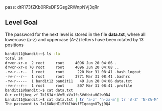 
pass: dtR173fZKb0RRsDFSGsg2RWnpNVj3qRr

## Level Goal

The password for the next level is stored in the file **data.txt**, where all lowercase (a-z) and uppercase (A-Z) letters have been rotated by 13 positions

```sh
bandit11@bandit:~$ ls -la
total 24
drwxr-xr-x  2 root     root     4096 Jun 20 04:06 .
drwxr-xr-x 70 root     root     4096 Jun 20 04:08 ..
-rw-r--r--  1 root     root      220 Mar 31 08:41 .bash_logout
-rw-r--r--  1 root     root     3771 Mar 31 08:41 .bashrc
-rw-r-----  1 bandit12 bandit11   49 Jun 20 04:06 data.txt
-rw-r--r--  1 root     root      807 Mar 31 08:41 .profile
bandit11@bandit:~$ cat data.txt
Gur cnffjbeq vf 7k16JArUVv5LxVuJfsSVdbbtaHGlw9D4
bandit11@bandit:~$ cat data.txt | tr 'a-z' 'n-za-m'| tr 'A-Z' 'N-ZA-M'
The password is 7x16WNeHIi5YkIhWsfFIqoognUTyj9Q4
```
